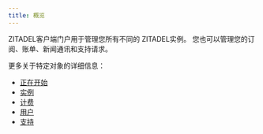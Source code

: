 ```yaml
---
title: 概览
---
```


ZITADEL客户端门户用于管理您所有不同的 ZITADEL实例。 您也可以管理您的订阅、账单、新闻通讯和支持请求。

更多关于特定对象的详细信息：

- [正在开始](./start)
- [实例](./instances)
- [计费](./billing)
- [用户](./users)
- [支持](./support)
